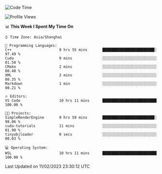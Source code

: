 <!--START_SECTION:waka-->
![Code Time](http://img.shields.io/badge/Code%20Time-633%20hrs%204%20mins-blue)

![Profile Views](http://img.shields.io/badge/Profile%20Views-2-blue)

📊 **This Week I Spent My Time On** 

```text
⌚︎ Time Zone: Asia/Shanghai

💬 Programming Languages: 
C++                      9 hrs 55 mins       ████████████████████████░   97.49 % 
Cuda                     9 mins              ░░░░░░░░░░░░░░░░░░░░░░░░░   01.50 % 
CMake                    2 mins              ░░░░░░░░░░░░░░░░░░░░░░░░░   00.40 % 
XML                      2 mins              ░░░░░░░░░░░░░░░░░░░░░░░░░   00.35 % 
Markdown                 1 min               ░░░░░░░░░░░░░░░░░░░░░░░░░   00.21 % 

🔥 Editors: 
VS Code                  10 hrs 11 mins      █████████████████████████   100.00 % 

🐱‍💻 Projects: 
SimpleRenderEngine       9 hrs 59 mins       ████████████████████████░   98.06 % 
cuda-tutorials           11 mins             ░░░░░░░░░░░░░░░░░░░░░░░░░   01.90 % 
tinyobjloader            0 secs              ░░░░░░░░░░░░░░░░░░░░░░░░░   00.03 % 

💻 Operating System: 
WSL                      10 hrs 11 mins      █████████████████████████   100.00 % 

```


 Last Updated on 11/02/2023 23:30:12 UTC
<!--END_SECTION:waka-->